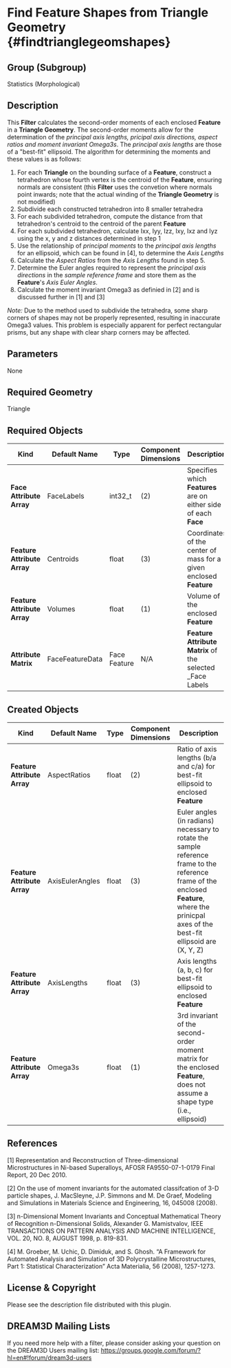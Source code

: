 Find Feature Shapes from Triangle Geometry {#findtrianglegeomshapes}
=============

## Group (Subgroup) ##
Statistics (Morphological)

## Description ##
This **Filter** calculates the second-order moments of each enclosed **Feature** in a **Triangle Geometry**.  The second-order moments allow for the determination of the *principal axis lengths, pricipal axis directions, aspect ratios and moment invariant Omega3s*.  The *principal axis lengths* are those of a "best-fit" ellipsoid.  The algorithm for determining the moments and these values is as follows:

1. For each **Triangle** on the bounding surface of a **Feature**, construct a tetrahedron whose fourth vertex is the centroid of the **Feature**, ensuring normals are consistent (this **Filter** uses the convetion where normals point inwards; note that the actual winding of the **Triangle Geometry** is not modified)
2. Subdivide each constructed tetrahedron into 8 smaller tetrahedra
3. For each subdivided tetrahedron, compute the distance from that tetrahedron's centroid to the centroid of the parent **Feature**
4. For each subdivided tetrahedron, calculate Ixx, Iyy, Izz, Ixy, Ixz and Iyz using the x, y and z distances determined in step 1
5. Use the relationship of *principal moments* to the *principal axis lengths* for an ellipsoid, which can be found in [4], to determine the *Axis Lengths*
6. Calculate the *Aspect Ratios* from the *Axis Lengths* found in step 5.
7. Determine the Euler angles required to represent the *principal axis directions* in the *sample reference frame* and store them as the **Feature**'s *Axis Euler Angles*.
8. Calculate the moment invariant Omega3 as definied in [2] and is discussed further in [1] and [3] 

*Note:* Due to the method used to subdivide the tetrahedra, some sharp corners of shapes may not be properly represented, resulting in inaccurate Omega3 values.  This problem is especially apparent for perfect rectangular prisms, but any shape with clear sharp corners may be affected.  

## Parameters ##
None

## Required Geometry ##
Triangle

## Required Objects ##

| Kind | Default Name | Type | Component Dimensions | Description |
|------|--------------|------|----------------------|-------------|
| **Face Attribute Array** | FaceLabels | int32_t | (2) | Specifies which **Features** are on either side of each **Face** |
| **Feature Attribute Array**  | Centroids | float | (3) | Coordinates of the center of mass for a given enclosed **Feature** |
| **Feature Attribute Array** | Volumes |  float | (1) | Volume of the enclosed **Feature** |
| **Attribute Matrix** | FaceFeatureData | Face Feature | N/A | **Feature Attribute Matrix** of the selected _Face Labels |

## Created Objects ##

| Kind | Default Name | Type | Component Dimensions | Description |
|------|--------------|------|----------------------|-------------|
| **Feature Attribute Array** | AspectRatios | float | (2) | Ratio of axis lengths (b/a and c/a) for best-fit ellipsoid to enclosed **Feature** |
| **Feature Attribute Array** | AxisEulerAngles | float | (3) | Euler angles (in radians) necessary to rotate the sample reference frame to the reference frame of the enclosed **Feature**, where the prinicpal axes of the best-fit ellipsoid are (X, Y, Z) |
| **Feature Attribute Array** | AxisLengths | float | (3) | Axis lengths (a, b, c) for best-fit ellipsoid to enclosed **Feature** |
| **Feature Attribute Array** | Omega3s | float | (1) | 3rd invariant of the second-order moment matrix for the enclosed **Feature**, does not assume a shape type (i.e., ellipsoid) |

## References ## 

[1] Representation and Reconstruction of Three-dimensional Microstructures in Ni-based Superalloys, AFOSR FA9550-07-1-0179 Final Report, 20 Dec 2010.

[2] On the use of moment invariants for the automated classifcation of 3-D particle shapes, J. MacSleyne, J.P. Simmons and M. De Graef, Modeling and Simulations in Materials Science and Engineering, 16, 045008 (2008).

[3] n-Dimensional Moment Invariants and Conceptual Mathematical Theory of Recognition n-Dimensional Solids, Alexander G. Mamistvalov, IEEE TRANSACTIONS ON PATTERN ANALYSIS AND MACHINE INTELLIGENCE, VOL. 20, NO. 8, AUGUST 1998, p. 819-831.

[4] M. Groeber, M. Uchic, D. Dimiduk, and S. Ghosh. “A Framework for Automated Analysis and Simulation of 3D Polycrystalline Microstructures, Part 1: Statistical Characterization” Acta Materialia, 56 (2008), 1257-1273. 

## License & Copyright ##

Please see the description file distributed with this plugin.

## DREAM3D Mailing Lists ##

If you need more help with a filter, please consider asking your question on the DREAM3D Users mailing list:
https://groups.google.com/forum/?hl=en#!forum/dream3d-users